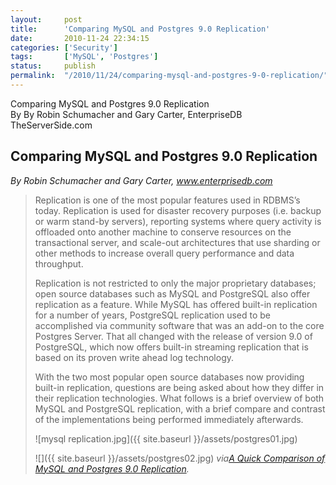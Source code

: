 ```yaml
---
layout:     post
title:      'Comparing MySQL and Postgres 9.0 Replication'
date:       2010-11-24 22:34:15
categories: ['Security']
tags:       ['MySQL', 'Postgres']
status:     publish 
permalink:  "/2010/11/24/comparing-mysql-and-postgres-9-0-replication/"
---
```

Comparing MySQL and Postgres 9.0 Replication  
By By Robin Schumacher and Gary Carter, EnterpriseDB  
TheServerSide.com

## Comparing MySQL and Postgres 9.0 Replication

 _By Robin Schumacher and Gary Carter, www.enterprisedb.com_
> Replication is one of the most popular features used in RDBMS’s today. Replication is used for disaster recovery purposes (i.e. backup or warm stand-by servers), reporting systems where query activity is offloaded onto another machine to conserve resources on the transactional server, and scale-out architectures that use sharding or other methods to increase overall query performance and data throughput.
> 
> Replication is not restricted to only the major proprietary databases; open source databases such as MySQL and PostgreSQL also offer replication as a feature. While MySQL has offered built-in replication for a number of years, PostgreSQL replication used to be accomplished via community software that was an add-on to the core Postgres Server. That all changed with the release of version 9.0 of PostgreSQL, which now offers built-in streaming replication that is based on its proven write ahead log technology.
> 
> With the two most popular open source databases now providing built-in replication, questions are being asked about how they differ in their replication technologies. What follows is a brief overview of both MySQL and PostgreSQL replication, with a brief compare and contrast of the implementations being performed immediately afterwards.
> 
> ![mysql replication.jpg]({{ site.baseurl }}/assets/postgres01.jpg)
> 
> ![]({{ site.baseurl }}/assets/postgres02.jpg)
 _via[A Quick Comparison of MySQL and Postgres 9.0 Replication](http://www.theserverside.com/feature/Comparing-MySQL-and-Postgres-90-Replication)._
